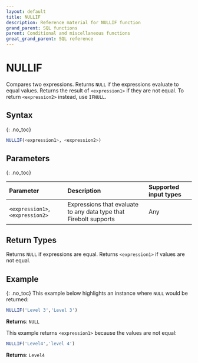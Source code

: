 ```yaml
---
layout: default
title: NULLIF
description: Reference material for NULLIF function
grand_parent: SQL functions
parent: Conditional and miscellaneous functions
great_grand_parent: SQL reference
---
```


# NULLIF

Compares two expressions. Returns `NULL` if the expressions evaluate to equal values. Returns the result of `<expression1>` if they are not equal. To return `<expression2>` instead, use `IFNULL`.

## Syntax
{: .no_toc}

```sql
NULLIF(<expression1>, <expression2>)
```

## Parameters 
{: .no_toc}

| Parameter | Description | Supported input types | 
| :-------- | :---------- |:---------|
| `<expression1>`, `<expression2>` | Expressions that evaluate to any data type that Firebolt supports | Any | 

## Return Types 
Returns `NULL` if expressions are equal. Returns `<expression1>` if values are not equal. 


## Example
{: .no_toc}
This example below highlights an instance where `NULL` would be returned: 

```sql
NULLIF('Level 3','Level 3')
```

**Returns**: `NULL`

This example returns `<expression1>` because the values are not equal: 

```sql
NULLIF('Level4','level 4')
```

**Returns**: `Level4`
